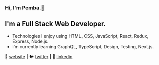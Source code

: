 ### Hi, I'm Pemba.👋

## I'm a Full Stack Web Developer.


- Technologies I enjoy using HTML, CSS, JavaScript, React, Redux, Express, Node.js. 
- I’m currently learning GraphQL, TypeScript, Design, Testing, Next.js.
 

🏡 [website][website] **|** 
🐦 [twitter][twitter] **|** 
👔 [linkedin][linkedin]


[website]: https://pembalama.com
[twitter]: https://twitter.com/pembatlama
[linkedin]: https://linkedin.com/in/pembalama


